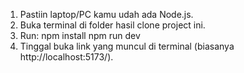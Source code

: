 1. Pastiin laptop/PC kamu udah ada Node.js.
2. Buka terminal di folder hasil clone project ini.
3. Run:
 npm install 
 npm run dev
4. Tinggal buka link yang muncul di terminal (biasanya http://localhost:5173/).
